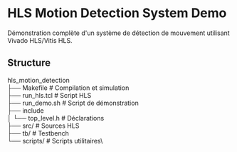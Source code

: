 # HLS Motion Detection System Demo

Démonstration complète d'un système de détection de mouvement utilisant Vivado HLS/Vitis HLS.

## Structure

hls_motion_detection\
├── Makefile # Compilation et simulation\
├── run_hls.tcl # Script HLS\
├── run_demo.sh # Script de démonstration\
├── include\
│   └── top_level.h # Déclarations\
├── src/ # Sources HLS\
├── tb/ # Testbench\
└── scripts/ # Scripts utilitaires\
